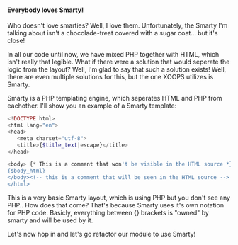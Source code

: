 #### Everybody loves Smarty!
Who doesn't love smarties? Well, I love them. Unfortunately, the Smarty I'm talking about isn't a chocolade-treat covered with a sugar coat... but it's close!

In all our code until now, we have mixed PHP together with HTML, which isn't really that legible. What if there were a solution that would seperate the logic from the layout? Well, I'm glad to say that such a solution exists! Well, there are even multiple solutions for this, but the one XOOPS utilizes is Smarty.

Smarty is a PHP templating engine, which seperates HTML and PHP from eachother. 
I'll show you an example of a Smarty template:
```php
<!DOCTYPE html>
<html lang="en">
<head>
   <meta charset="utf-8">
   <title>{$title_text|escape}</title>
</head>

<body> {* This is a comment that won't be visible in the HTML source *}
{$body_html}
</body><!-- this is a comment that will be seen in the HTML source -->
</html>
```
This is a very basic Smarty layout, which is using PHP but you don't see any PHP.. How does that come? That's because Smarty uses it's own notation for PHP code.
Basicly, everything between {} brackets is "owned" by smarty and will be used by it.

Let's now hop in and let's go refactor our module to use Smarty!